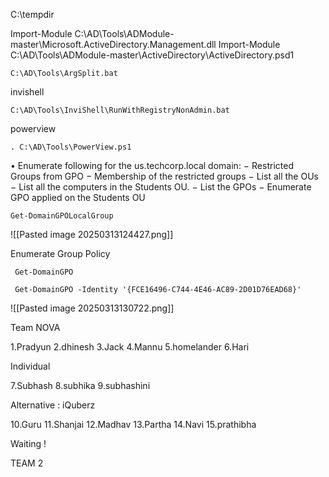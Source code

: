 C:\tempdir


Import-Module C:\AD\Tools\ADModule-master\Microsoft.ActiveDirectory.Management.dll
Import-Module C:\AD\Tools\ADModule-master\ActiveDirectory\ActiveDirectory.psd1

```
C:\AD\Tools\ArgSplit.bat
```


invishell
~~~
C:\AD\Tools\InviShell\RunWithRegistryNonAdmin.bat
~~~

powerview

~~~
. C:\AD\Tools\PowerView.ps1
~~~

• Enumerate following for the us.techcorp.local domain: 
− Restricted Groups from GPO 
− Membership of the restricted groups 
− List all the OUs 
− List all the computers in the Students OU. 
− List the GPOs 
− Enumerate GPO applied on the Students OU



```
Get-DomainGPOLocalGroup
```

![[Pasted image 20250313124427.png]]

Enumerate Group Policy

```
 Get-DomainGPO
```


```
 Get-DomainGPO -Identity '{FCE16496-C744-4E46-AC89-2D01D76EAD68}'
```

![[Pasted image 20250313130722.png]]

Team NOVA

1.Pradyun
2.dhinesh
3.Jack
4.Mannu
5.homelander
6.Hari


Individual 


7.Subhash
8.subhika
9.subhashini


Alternative : iQuberz


10.Guru
11.Shanjai
12.Madhav
13.Partha
14.Navi
15.prathibha






Waiting !





TEAM 2



